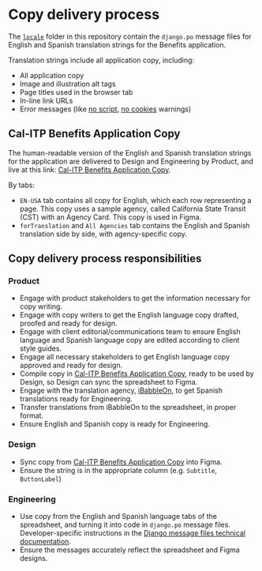# Copy delivery process

The [`locale`](https://github.com/cal-itp/benefits/tree/dev/benefits/locale) folder in this repository contain the `django.po` message files for English and Spanish translation strings for the Benefits application.

Translation strings include all application copy, including:

- All application copy
- Image and illustration alt tags
- Page titles used in the browser tab
- In-line link URLs
- Error messages (like [no script](https://github.com/cal-itp/benefits/blob/dev/benefits/core/templates/core/includes/noscript.html), [no cookies](https://github.com/cal-itp/benefits/blob/dev/benefits/core/templates/core/includes/nocookies.html) warnings)

## Cal-ITP Benefits Application Copy

The human-readable version of the English and Spanish translation strings for the application are delivered to Design and Engineering by Product, and live at this link: [Cal-ITP Benefits Application Copy](https://docs.google.com/spreadsheets/d/1_Gi_YbJr4ZuXCOsnOWaewvHqUO1nC1nKqiVDHvw0118/edit#gid=0).

By tabs:

- `EN-USA` tab contains all copy for English, which each row representing a page. This copy uses a sample agency, called California State Transit (CST) with an Agency Card. This copy is used in Figma.
- `forTranslation` and `All Agencies` tab contains the English and Spanish translation side by side, with agency-specific copy.

## Copy delivery process responsibilities

### Product

- Engage with product stakeholders to get the information necessary for copy writing.
- Engage with copy writers to get the English language copy drafted, proofed and ready for design.
- Engage with client editorial/communications team to ensure English language and Spanish language copy are edited according to client style guides.
- Engage all necessary stakeholders to get English language copy approved and ready for design.
- Compile copy in [Cal-ITP Benefits Application Copy](https://docs.google.com/spreadsheets/d/1_Gi_YbJr4ZuXCOsnOWaewvHqUO1nC1nKqiVDHvw0118/edit#gid=0), ready to be used by Design, so Design can sync the spreadsheet to Figma.
- Engage with the translation agency, [iBabbleOn](https://ibabbleon.com/), to get Spanish translations ready for Engineering.
- Transfer translations from iBabbleOn to the spreadsheet, in proper format.
- Ensure English and Spanish copy is ready for Engineering.

### Design

- Sync copy from [Cal-ITP Benefits Application Copy](https://docs.google.com/spreadsheets/d/1_Gi_YbJr4ZuXCOsnOWaewvHqUO1nC1nKqiVDHvw0118/edit#gid=0) into Figma.
- Ensure the string is in the appropriate column (e.g. `Subtitle`, `ButtonLabel`)

### Engineering

- Use copy from the English and Spanish language tabs of the spreadsheet, and turning it into code in `django.po` message files. Developer-specific instructions in the [Django message files technical documentation](../development/i18n.md).
- Ensure the messages accurately reflect the spreadsheet and Figma designs.
